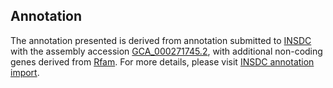 

Annotation
----------

The annotation presented is derived from annotation submitted to
[INSDC](http://www.insdc.org) with the assembly accession
[GCA\_000271745.2](http://www.ebi.ac.uk/ena/data/view/GCA_000271745.2),
with additional non-coding genes derived from
[Rfam](http://rfam.xfam.org/). For more details, please visit [INSDC
annotation
import](http://ensemblgenomes.org/info/data/insdc_annotation).
